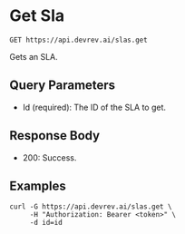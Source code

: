 # Get Sla

```http
GET https://api.devrev.ai/slas.get
```

Gets an SLA.



## Query Parameters

- Id (required): The ID of the SLA to get.

## Response Body

- 200: Success.

## Examples

```shell
curl -G https://api.devrev.ai/slas.get \
     -H "Authorization: Bearer <token>" \
     -d id=id
```